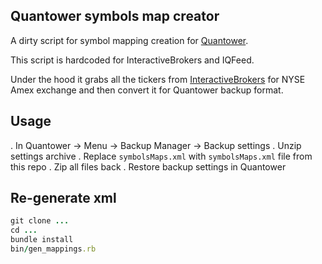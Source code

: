 ## Quantower symbols map creator

A dirty script for symbol mapping creation for [Quantower](https://www.quantower.com/).

This script is hardcoded for InteractiveBrokers and IQFeed.

Under the hood it grabs all the tickers from
[InteractiveBrokers](https://www1.interactivebrokers.com/en/index.php?f=2222&exch=amex&showcategories=STK&p=&cc=&limit=100&page=1) for NYSE Amex exchange and then convert it for Quantower backup format.

## Usage

. In Quantower -> Menu -> Backup Manager -> Backup settings
. Unzip settings archive
. Replace `symbolsMaps.xml` with `symbolsMaps.xml` file from this repo
. Zip all files back
. Restore backup settings in Quantower


## Re-generate xml

```ruby
git clone ...
cd ...
bundle install
bin/gen_mappings.rb
```